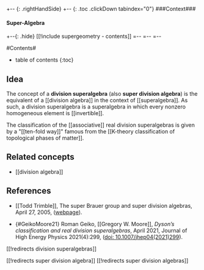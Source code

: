 
+-- {: .rightHandSide}
+-- {: .toc .clickDown tabindex="0"}
###Context###
#### Super-Algebra
+--{: .hide}
[[!include supergeometry - contents]]
=--
=--
=--

#Contents#
* table of contents
{:toc}

## Idea

The concept of a **division superalgebra** (also **super division algebra**) is the equivalent of a [[division algebra]] in the context of [[superalgebra]]. As such, a division superalgebra is a superalgebra in which every nonzero homogeneous element is [[invertible]].

The classification of the [[associative]] real division superalgebras is given by a "[[ten-fold way]]" famous from the [[K-theory classification of topological phases of matter]].

## Related concepts

* [[division algebra]]

## References

* [[Todd Trimble]], The super Brauer group and super division algebras, April 27, 2005, ([webpage](https://math.ucr.edu/home/baez/trimble/superdivision.html)).

* {#GeikoMoore21} Roman Geiko, [[Gregory W. Moore]], _Dyson’s classification and real division superalgebras_, April 2021, Journal of High Energy Physics 2021(4):299, ([doi: 10.1007/jhep04(2021)299](http://dx.doi.org/10.1007/jhep04%282021%29299)).

[[!redirects division superalgebras]]

[[!redirects super division algebra]]
[[!redirects super division algebras]]